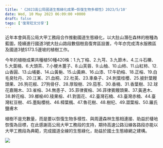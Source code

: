 ```yaml
---
title: '《2023高公局國道生態綠化成果─恢復生物多樣性》2023/5/10'
date: Wed, 10 May 2023 06:09:00 +0000
draft: false
tags: ['復育短文分享']
---
```


近年本會與高公局大甲工務段合作推動國道生態綠化，以大肚山潛在森林的樹種為藍圖，陸續進行國道3號大肚山路段數個樹島復育區設置，今年亦完成清水服務區及國道3號S173.5邊坡的植樹工作。

今年的植樹成果共種植50種420株：1.九丁榕、2.九芎、3.九節木、4.三斗石櫟、5.大葉楠、6.大頭茶、7.小梗木薑子、8.山芙蓉、9.山柚、10.山柿、11.山紅柿、12.山香圓、13.山埔姜、14.山黃梔、15.山黃麻、16.山漆、17.牛奶榕、18.正榕、19.白毛臭牡丹、20.江某、21.血桐、22.杜英、23.車桑子、24.刺葉桂櫻、25.披針葉饅頭果、26.狗花椒、27狗骨仔、28.厚殼樹、29.茄苳、30.香楠、31.香葉樹、32.球花嘉賜木、33.雀榕、34.無患子、35.菲律賓榕、36.菲律賓饅頭果、37.黃連木、38.幹花榕、39.榔榆40.稜果榕、41.對面花、42.臺灣石楠、43.臺灣赤楠、44.臺灣紅豆樹、45.墨點櫻桃、46.樟葉楓、47.魯花樹、48.樹杞、49.澀葉榕、50.羅氏鹽膚木

植樹不是充數量，而是要以恢復生物多樣性、與周邊森林生態相連接、助益於棲地恢復為目標，在此感謝高公局大甲工務段的支持，期待高速公路沿線各路段亦能以大甲工務段為典範，完成國道全線的生態綠化，助益於國土生態綠網之建構。

![](https://www.reforestation.tw/wp-content/uploads/2023/12/0510高工局2-1024x768.jpg)